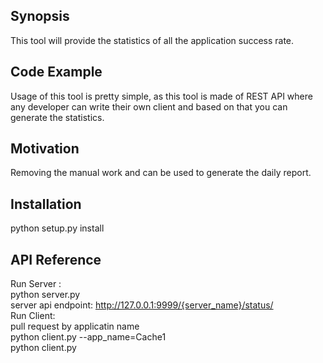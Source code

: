## Synopsis

This tool will provide the statistics of all the application success rate.

## Code Example
 Usage of this tool is pretty simple, as this tool is made of REST API where any developer can write their own client and based on that you can generate the statistics.

## Motivation

Removing the manual work and can be used to generate the daily report.

## Installation

python setup.py install

## API Reference
Run Server : <br>
python server.py <br>
server api endpoint:
    http://127.0.0.1:9999/{server_name}/status/ <br>
Run Client:<br>
     pull request by applicatin name <br>
     python client.py --app_name=Cache1 <br>
     python client.py
